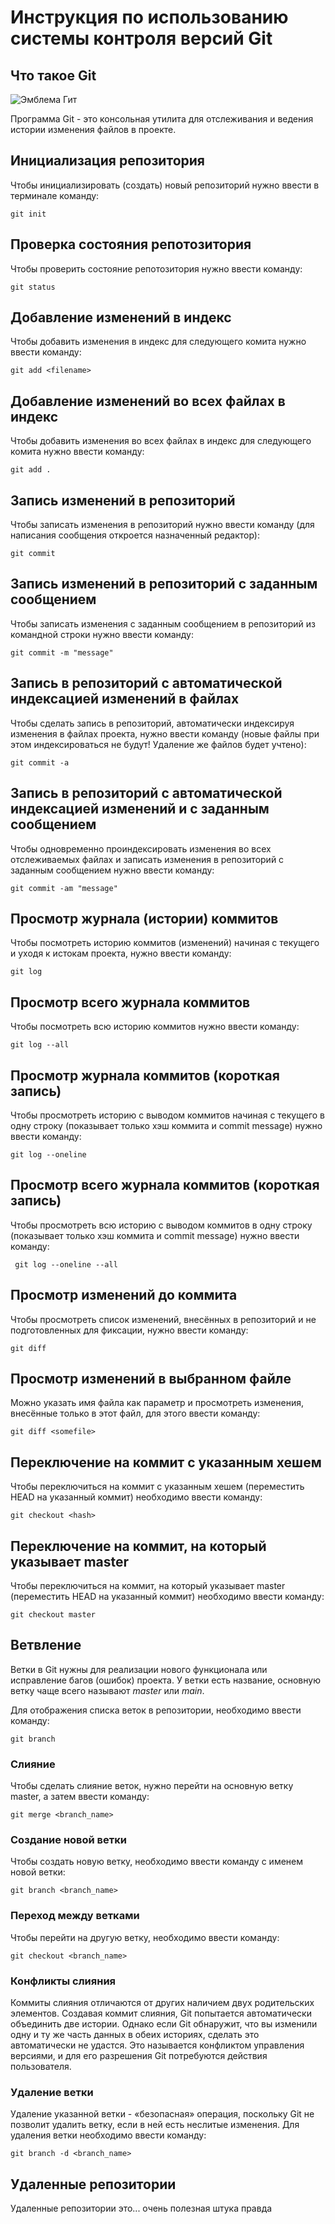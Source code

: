 # **Инструкция по использованию системы контроля версий Git**

## Что такое Git

![Эмблема Гит](253-2536029_sleep-icon-mode-hd-png-download.png)

Программа Git - это консольная утилита для отслеживания и ведения истории изменения файлов в проекте. 

## Инициализация репозитория

Чтобы инициализировать (создать) новый репозиторий нужно ввести в терминале команду:

    git init

## Проверка состояния репотозитория

Чтобы проверить состояние репотозитория нужно ввести команду:

    git status

## Добавление изменений в индекс

Чтобы добавить изменения в индекс для следующего комита нужно ввести команду:

    git add <filename>

## Добавление изменений во всех файлах в индекс

Чтобы добавить изменения во всех файлах в индекс для следующего комита нужно ввести команду:

    git add .

## Запись изменений в репозиторий

Чтобы записать изменения в репозиторий нужно ввести команду (для написания сообщения откроется назначенный редактор):

    git commit

## Запись изменений в репозиторий с заданным сообщением

Чтобы записать изменения с заданным сообщением в репозиторий из командной строки нужно ввести команду:

    git commit -m "message"


## Запись в репозиторий с автоматической индексацией изменений в файлах

Чтобы сделать запись в репозиторий, автоматически индексируя изменения в файлах проекта, нужно ввести команду (новые файлы при этом индексироваться не будут! Удаление же файлов
будет учтено):

    git commit -a

## Запись в репозиторий с автоматической индексацией изменений и с заданным сообщением

Чтобы одновременно проиндексировать изменения во всех отслеживаемых файлах и записать изменения в репозиторий с заданным сообщением нужно ввести команду:

    git commit -am "message"

## Просмотр журнала (истории) коммитов

Чтобы посмотреть историю коммитов (изменений) начиная с текущего и уходя к истокам проекта, нужно ввести команду:

    git log

## Просмотр всего журнала коммитов

Чтобы посмотреть всю историю коммитов нужно ввести команду:

    git log --all

## Просмотр журнала коммитов (короткая запись)

Чтобы просмотреть историю с выводом коммитов начиная с текущего в одну строку (показывает только хэш коммита и commit message) нужно ввести команду:

    git log --oneline

## Просмотр всего журнала коммитов (короткая запись)

Чтобы просмотреть всю историю с выводом коммитов в одну строку (показывает только хэш коммита и commit message) нужно ввести команду:

     git log --oneline --all

## Просмотр изменений до коммита

Чтобы просмотреть список изменений, внесённых в репозиторий и не подготовленных для фиксации, нужно ввести команду:

    git diff

## Просмотр изменений в выбранном файле

Можно указать имя файла как параметр и просмотреть изменения, внесённые только в этот файл, для этого ввести команду:

    git diff <somefile>

## Переключение на коммит с указанным хешем

Чтобы переключиться на коммит с указанным хешем (переместить HEAD на указанный коммит) необходимо ввести команду:

    git checkout <hash>

## Переключение на коммит, на который указывает master

Чтобы переключиться на коммит, на который указывает master (переместить HEAD на указанный коммит) необходимо ввести команду:

    git checkout master

## Ветвление

Ветки в Git нужны для реализации нового функционала или исправление багов (ошибок) проекта. У ветки есть название, основную ветку чаще всего называют *master* или *main*.

Для отображения списка веток в репозитории, необходимо ввести команду:

    git branch

### Слияние

Чтобы сделать слияние веток, нужно перейти на основную ветку master, а затем ввести команду:

    git merge <branch_name>

### Создание новой ветки

Чтобы создать новую ветку, необходимо ввести команду c именем новой ветки:

    git branch <branch_name>

### Переход между ветками

Чтобы перейти на другую ветку, необходимо ввести команду:

    git checkout <branch_name>

### Конфликты слияния

Коммиты слияния отличаются от других наличием двух родительских элементов. Создавая коммит слияния, Git попытается автоматически объединить две истории. Однако если Git обнаружит, что вы изменили одну и ту же часть данных в обеих историях, сделать это автоматически не удастся. Это называется конфликтом управления версиями, и для его разрешения Git потребуются действия пользователя.

### Удаление ветки

Удаление указанной ветки - «безопасная» операция, поскольку Git не позволит удалить ветку, если в ней есть неслитые изменения. Для удаления ветки необходимо ввести команду:

    git branch -d <branch_name>


## Удаленные репозитории

Удаленные репозитории это... очень полезная штука правда
